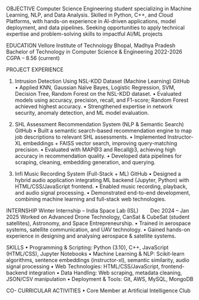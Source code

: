 
OBJECTIVE
Computer Science Engineering student specializing in Machine Learning, NLP, and Data Analysis. Skilled in Python, C++, and Cloud Platforms, with hands-on experience in AI-driven applications, model deployment, and data pipelines. Seeking opportunities to apply technical expertise and problem-solving skills to impactful AI/ML projects

EDUCATION
Vellore Institute of Technology	Bhopal, Madhya Pradesh
Bachelor of Technology in Computer Science & Engineering	2022-2026
CGPA – 8.56 (current)	 
  
PROJECT EXPERIENCE
1.	Intrusion Detection Using NSL-KDD Dataset (Machine Learning) 			GitHub
•	Applied KNN, Gaussian Naïve Bayes, Logistic Regression, SVM, Decision Tree, Random Forest on the NSL-KDD dataset.
•	Evaluated models using accuracy, precision, recall, and F1-score; Random Forest achieved highest accuracy.
•	Strengthened expertise in network security, anomaly detection, and ML model evaluation.

2.	SHL Assessment Recommendation System (NLP & Semantic Search)                       GitHub
•	Built a semantic search-based recommendation engine to map job descriptions to relevant SHL assessments.
•	Implemented Instructor-XL embeddings + FAISS vector search, improving query-matching precision.
•	Evaluated with MAP@3 and Recall@3, achieving high accuracy in recommendation quality.
•	Developed data pipelines for scraping, cleaning, embedding generation, and querying.

3.	Infi Music Recording System (Full-Stack + ML)                                                              GitHub
•	Designed a hybrid audio application integrating ML backend (Jupyter, Python) with HTML/CSS/JavaScript frontend.
•	Enabled music recording, playback, and audio signal processing.
•	Demonstrated end-to-end development, combining machine learning and full-stack web technologies.

INTERNSHIP
Winter Internship – India Space Lab (ISL)                                                      Dec 2024 – Jan 2025
Worked on Advanced Drone Technology, CanSat & CubeSat (student satellites), Astronomy, and Space Entrepreneurship.
•	Trained in aerospace systems, satellite communication, and UAV technology.
•	Gained hands-on experience in designing and analysing aerospace & satellite systems.

SKILLS
•	Programming & Scripting: Python (3.10), C++, JavaScript (HTML/CSS), Jupyter Notebooks
•	Machine Learning & NLP: Scikit-learn algorithms, sentence embeddings (instructor-xl), semantic similarity, audio signal processing
•	Web Technologies: HTML/CSS/JavaScript, frontend-backend integration
•	Data Handling: Web scraping, metadata cleaning, JSON/CSV manipulation
•	Deployment & Tools: Git, AWS, MySQL, MongoDB

CO- CURRICULAR ACTIVITIES 
•	Core Member at Artificial Intelligence Club 
